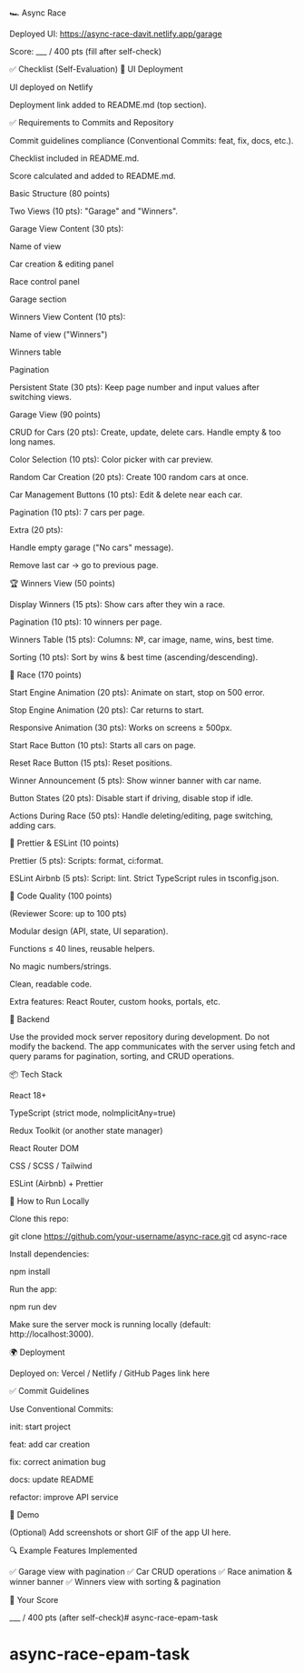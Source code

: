 🏎️ Async Race

Deployed UI: https://async-race-davit.netlify.app/garage

Score: ___ / 400 pts (fill after self-check)

✅ Checklist (Self-Evaluation)
🚀 UI Deployment

 UI deployed on Netlify

 Deployment link added to README.md (top section).

✅ Requirements to Commits and Repository

 Commit guidelines compliance (Conventional Commits: feat, fix, docs, etc.).

 Checklist included in README.md.

 Score calculated and added to README.md.

Basic Structure (80 points)

 Two Views (10 pts): "Garage" and "Winners".

 Garage View Content (30 pts):

Name of view

Car creation & editing panel

Race control panel

Garage section

 Winners View Content (10 pts):

Name of view ("Winners")

Winners table

Pagination

 Persistent State (30 pts): Keep page number and input values after switching views.

Garage View (90 points)

 CRUD for Cars (20 pts): Create, update, delete cars. Handle empty & too long names.

 Color Selection (10 pts): Color picker with car preview.

 Random Car Creation (20 pts): Create 100 random cars at once.

 Car Management Buttons (10 pts): Edit & delete near each car.

 Pagination (10 pts): 7 cars per page.

 Extra (20 pts):

Handle empty garage ("No cars" message).

Remove last car → go to previous page.

🏆 Winners View (50 points)

 Display Winners (15 pts): Show cars after they win a race.

 Pagination (10 pts): 10 winners per page.

 Winners Table (15 pts): Columns: №, car image, name, wins, best time.

 Sorting (10 pts): Sort by wins & best time (ascending/descending).

🚗 Race (170 points)

 Start Engine Animation (20 pts): Animate on start, stop on 500 error.

 Stop Engine Animation (20 pts): Car returns to start.

 Responsive Animation (30 pts): Works on screens ≥ 500px.

 Start Race Button (10 pts): Starts all cars on page.

 Reset Race Button (15 pts): Reset positions.

 Winner Announcement (5 pts): Show winner banner with car name.

 Button States (20 pts): Disable start if driving, disable stop if idle.

 Actions During Race (50 pts): Handle deleting/editing, page switching, adding cars.

🎨 Prettier & ESLint (10 points)

 Prettier (5 pts): Scripts: format, ci:format.

 ESLint Airbnb (5 pts): Script: lint. Strict TypeScript rules in tsconfig.json.

🌟 Code Quality (100 points)

(Reviewer Score: up to 100 pts)

Modular design (API, state, UI separation).

Functions ≤ 40 lines, reusable helpers.

No magic numbers/strings.

Clean, readable code.

Extra features: React Router, custom hooks, portals, etc.

🔗 Backend

Use the provided mock server repository during development. Do not modify the backend. The app communicates with the server using fetch and query params for pagination, sorting, and CRUD operations.

📦 Tech Stack

React 18+

TypeScript (strict mode, noImplicitAny=true)

Redux Toolkit (or another state manager)

React Router DOM

CSS / SCSS / Tailwind

ESLint (Airbnb) + Prettier

📜 How to Run Locally

Clone this repo:

git clone https://github.com/your-username/async-race.git
cd async-race


Install dependencies:

npm install


Run the app:

npm run dev


Make sure the server mock is running locally (default: http://localhost:3000).

🌍 Deployment

Deployed on: Vercel / Netlify / GitHub Pages link here

✅ Commit Guidelines

Use Conventional Commits:

init: start project

feat: add car creation

fix: correct animation bug

docs: update README

refactor: improve API service

🎥 Demo

(Optional) Add screenshots or short GIF of the app UI here.

🔍 Example Features Implemented

✅ Garage view with pagination
✅ Car CRUD operations
✅ Race animation & winner banner
✅ Winners view with sorting & pagination

🧮 Your Score

___ / 400 pts (after self-check)# async-race-epam-task
# async-race-epam-task
